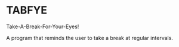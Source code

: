# TABFYE
Take-A-Break-For-Your-Eyes!

A program that reminds the user to take a break at regular intervals.
